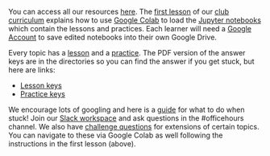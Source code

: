 You can access all our resources [here](https://github.com/GWC-DCMB/GWC-DCMB). 
The [first lesson](https://github.com/GWC-DCMB/ClubCurriculum/blob/master/Lessons/Lesson01_Jupyter-Setup.md) of our [club curriculum](https://github.com/GWC-DCMB/ClubCurriculum) explains how to use [Google Colab](https://colab.research.google.com) to load the [Jupyter notebooks](https://jupyter.org) which contain the lessons and practices. Each learner will need a [Google Account](https://support.google.com/accounts/answer/27441?hl=en) to save edited notebooks into their own Google Drive.

Every topic has a [lesson](https://github.com/GWC-DCMB/ClubCurriculum/tree/master/Lessons) and a [practice](https://github.com/GWC-DCMB/ClubCurriculum/tree/master/Practices). The PDF version of the answer keys are in the directories so you can find the answer if you get stuck, but here are links: 
- [Lesson keys](https://github.com/GWC-DCMB/ClubCurriculum/tree/master/Lessons/_Keys/pdf)
- [Practice keys](https://github.com/GWC-DCMB/ClubCurriculum/tree/master/Practices/_Keys/pdf)

We encourage lots of googling and here is a [guide](https://github.com/GWC-DCMB/GWC-DCMB/blob/master/troubleshooting-checklist.md) for what to do when stuck! Join our [Slack workspace](https://join.slack.com/t/dcmbgirlswhocode/shared_invite/zt-cl70c3pu-l61UdX4p~NwFtu0fMRim2g) and ask questions in the #officehours channel.
We also have [challenge questions](https://github.com/GWC-DCMB/challengeQuestions/tree/master/questions) for extensions of certain topics. You can navigate to these via Google Colab as well following the instructions in the first lesson (above).
